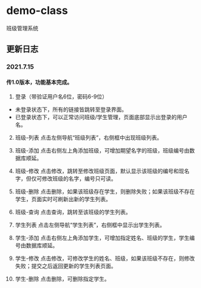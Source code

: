 # demo-class

班级管理系统

## 更新日志

### 2021.7.15

#### 传1.0版本，功能基本完成。

1.  登录（带验证用户名6位，密码6-9位）
   - 未登录状态下，所有的链接皆跳转至登录界面。
   - 已登录状态下，可以正常访问班级/学生管理，页面底部显示出登录的用户名。

2. 班级-列表
   点击左侧导航“班级列表”，右侧框中出现班级列表。
   
3. 班级-添加
   点击右侧左上角添加班级，可增加期望名字的班级，班级编号由数据库顺延。

4. 班级-修改
   点击修改，跳转至修改班级页面，默认显示该班级的编号和现名字，但仅可修改班级的名字，编号只可读。

5. 班级-删除
   点击删除，如果该班级存在学生，则删除失败；如果该班级不存在学生，页面实时可刷新出新的学生列表。

6. 班级-查询
   点击查询，跳转至该班级的学生列表。

7. 学生列表
   点击左侧导航“学生列表”，右侧框中显示出学生列表。

8. 学生-添加
   点击右侧左上角添加学生，可增加指定姓名、班级的学生，学生编号由数据库顺延。

9. 学生-修改
   点击修改，可修改学生的姓名、班级，如果该班级不存在，则修改失败；提交之后返回更新的学生列表页面。

10. 学生-删除
    点击删除，可删除指定学生。
